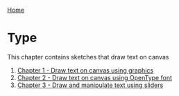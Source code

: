 [Home](https://github.com/OlgaTorok/Generative-Design/)

# Type

This chapter contains sketches that draw text on canvas

1. [Chapter 1 - Draw text on canvas using graphics](Chapter_01/)
2. [Chapter 2 - Draw text on canvas using OpenType font](Chapter_02/)
3. [Chapter 3 - Draw and manipulate text using sliders](Chapter_03/)
